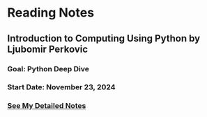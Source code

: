 # Reading Notes
## Introduction to Computing Using Python by Ljubomir Perkovic
### Goal: Python Deep Dive
### Start Date: November 23, 2024
### [See My Detailed Notes](https://docs.google.com/document/d/1c3TPTE0SaY0XjpyGJ4QFH_X3ujTaPOkUBl3a84ErSXc/edit?usp=sharing)
